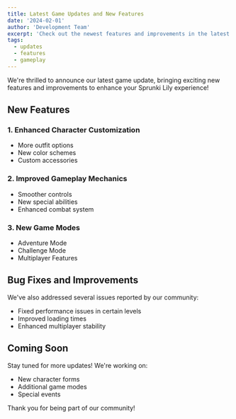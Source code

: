 ```yaml
---
title: Latest Game Updates and New Features
date: '2024-02-01'
author: 'Development Team'
excerpt: 'Check out the newest features and improvements in the latest Sprunki Lily game update.'
tags:
  - updates
  - features
  - gameplay
---
```


We're thrilled to announce our latest game update, bringing exciting new features and improvements to enhance your Sprunki Lily experience!

## New Features

### 1. Enhanced Character Customization
- More outfit options
- New color schemes
- Custom accessories

### 2. Improved Gameplay Mechanics
- Smoother controls
- New special abilities
- Enhanced combat system

### 3. New Game Modes
- Adventure Mode
- Challenge Mode
- Multiplayer Features

## Bug Fixes and Improvements

We've also addressed several issues reported by our community:
- Fixed performance issues in certain levels
- Improved loading times
- Enhanced multiplayer stability

## Coming Soon

Stay tuned for more updates! We're working on:
- New character forms
- Additional game modes
- Special events

Thank you for being part of our community!